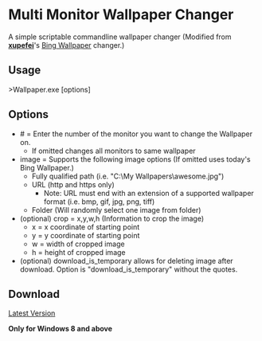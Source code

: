 Multi Monitor Wallpaper Changer
==============

A simple scriptable commandline wallpaper changer (Modified from [**xupefei**](https://github.com/xupefei)'s [Bing Wallpaper](https://github.com/xupefei/Bing-Wallpaper) changer.)

Usage
------
\>Wallpaper.exe [options]

Options
------
* \# = Enter the number of the monitor you want to change the Wallpaper on.
  * If omitted changes all monitors to same wallpaper
* image = Supports the following image options (If omitted uses today's Bing Wallpaper.)
  * Fully qualified path (i.e. "C:\My Wallpapers\awesome.jpg")
  * URL (http and https only)
    * Note: URL must end with an extension of a supported wallpaper format (i.e. bmp, gif, jpg, png, tiff)
  * Folder (Will randomly select one image from folder)
* (optional) crop = x,y,w,h (Information to crop the image)
  * x = x coordinate of starting point
  * y = y coordinate of starting point
  * w = width of cropped image
  * h = height of cropped image
* (optional) download_is_temporary allows for deleting image after download. Option is "download_is_temporary" without the quotes.

Download
------
[Latest Version](https://github.com/antgiant/Multi-Monitor-Wallpaper-Changer/releases/latest)

**Only for Windows 8 and above**
